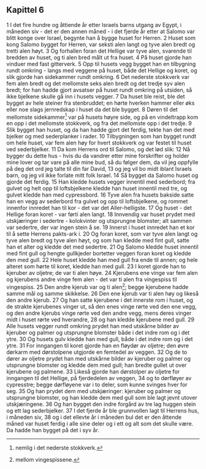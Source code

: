 ## Kapittel 6

1 I det fire hundre og åttiende år etter Israels barns utgang av Egypt, i måneden siv - det er den annen måned - i det fjerde år etter at Salomo var blitt konge over Israel, begynte han å bygge huset for Herren.
2 Huset som kong Salomo bygget for Herren, var seksti alen langt og tyve alen bredt og tretti alen høyt.
3 Og forhallen foran det Hellige var tyve alen, svarende til bredden av huset, og ti alen bred målt ut fra huset.
4 På huset gjorde han vinduer med fast gitterverk.
5 Opp til husets vegg bygget han en tilbygning rundt omkring - langs med veggene på huset, både det Hellige og koret, og slik gjorde han sidekammer rundt omkring.
6 Det nederste stokkverk var fem alen bredt og det mellomste seks alen bredt og det tredje syv alen bredt; for han hadde gjort avsatser på huset rundt omkring på utsiden, så ikke bjelkene skulle gå inn i husets vegger.
7 Da huset ble reist, ble det bygget av hele steiner fra stenbruddet; en hørte hverken hammer eller øks eller noe slags jernredskap i huset da det ble bygget.
8 Døren til det mellomste sidekammer[^1] var på husets høyre side, og på en vindeltrapp kom en opp i det mellomste stokkverk, og fra det mellomste opp i det tredje.
9 Slik bygget han huset, og da han hadde gjort det ferdig, tekte han det med bjelker og med sederplanker i rader.
10 Tilbygningen som han bygget rundt om hele huset, var fem alen høy for hvert stokkverk og var festet til huset ved sederbjelker.
11 Da kom Herrens ord til Salomo, og det lød slik:
12 Nå bygger du dette hus - hvis du da vandrer etter mine forskrifter og holder mine lover og tar vare på alle mine bud, så du følger dem, da vil jeg oppfylle på deg det ord jeg talte til din far David,
13 og jeg vil bo midt iblant Israels barn, og jeg vil ikke forlate mitt folk Israel.
14 Så bygget da Salomo huset og gjorde det ferdig.
15 Han kledde husets vegger innentil med sederbord; fra gulvet og helt opp til loftsbjelkene kledde han huset innentil med tre, og gulvet kledde han med cypressbord.
16 Tyve alen fra husets bakside satte han en vegg av sederbord fra gulvet og opp til loftsbjelkene, og rommet innenfor innredet han til kor - det var det Aller-helligste.
17 Og huset - det Hellige foran koret - var førti alen langt.
18 Innvendig var huset prydet med utskjæringer i sedertre - kolokvinter og utsprungne blomster; alt sammen var sedertre, der var ingen stein å se.
19 Innerst i huset innredet han et kor til å sette Herrens pakts-ark i.
20 Og foran koret, som var tyve alen langt og tyve alen bredt og tyve alen høyt, og som han kledde med fint gull, satte han et alter og kledde det med sedertre.
21 Og Salomo kledde huset innentil med fint gull og hengte gullkjeder bortetter veggen foran koret og kledde den med gull.
22 Hele huset kledde han med gull fra ende til annen; og hele alteret som hørte til koret, kledde han med gull.
23 I koret gjorde han to kjeruber av oljetre; de var ti alen høye.
24 Kjerubens ene vinge var fem alen og kjerubens andre vinge fem alen - det var ti alen fra vingespiss til vingespiss.
25 Den andre kjerub var og ti alen[^2]; begge kjerubene hadde samme mål og samme skikkelse.
26 Den ene kjerub var ti alen høy og likeså den andre kjerub.
27 Og han satte kjerubene i det innerste rom i huset, og de strakte kjerubenes vinger ut, så den enes vinge rørte ved den ene vegg, og den andre kjerubs vinge rørte ved den andre vegg, mens deres vinger midt i huset rørte ved hverandre,
28 og han kledde kjerubene med gull.
29 Alle husets vegger rundt omkring prydet han med utskårne bilder av kjeruber og palmer og utsprungne blomster både i det indre rom og i det ytre.
30 Og husets gulv kledde han med gull, både i det indre rom og i det ytre.
31 For inngangen til koret gjorde han en fløydør av oljetre; den øvre dørkarm med dørstolpene utgjorde en femtedel av veggen.
32 Og de to dører av oljetre prydet han med utskårne bilder av kjeruber og palmer og utsprungne blomster og kledde dem med gull; han bredte gullet ut over kjerubene og palmene.
33 Likeså gjorde han dørstolper av oljetre for inngangen til det Hellige, på fjerdedelen av veggen,
34 og to dørfløyer av cypresstre; begge dørfløyene var i to deler, som kunne svinges hver for seg.
35 Og han prydet dem med utskjæringer: kjeruber og palmer og utsprungne blomster, og han kledde dem med gull som ble lagt jevnt utover utskjæringene.
36 Og han bygget den indre forgård av tre lag huggen stein og ett lag sederbjelker.
37 I det fjerde år ble grunnvollen lagt til Herrens hus, i måneden siv,
38 og i det ellevte år i måneden bul det er den åttende måned var huset ferdig i alle sine deler og i ett og alt som det skulle være. Da hadde han bygget på det i syv år.

[^1]:  nemlig i det nederste stokkverk.
[^2]:  mellom vingespissene.
